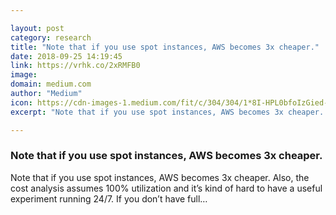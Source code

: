 ```yaml
---

layout: post
category: research
title: "Note that if you use spot instances, AWS becomes 3x cheaper."
date: 2018-09-25 14:19:45
link: https://vrhk.co/2xRMFB0
image: 
domain: medium.com
author: "Medium"
icon: https://cdn-images-1.medium.com/fit/c/304/304/1*8I-HPL0bfoIzGied-dzOvA.png
excerpt: "Note that if you use spot instances, AWS becomes 3x cheaper. Also, the cost analysis assumes 100% utilization and it’s kind of hard to have a useful experiment running 24/7. If you don’t have full…"

---
```


### Note that if you use spot instances, AWS becomes 3x cheaper.

Note that if you use spot instances, AWS becomes 3x cheaper. Also, the cost analysis assumes 100% utilization and it’s kind of hard to have a useful experiment running 24/7. If you don’t have full…
